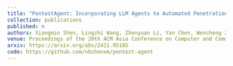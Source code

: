 ```yaml
---
title: "PentestAgent: Incorporating LLM Agents to Automated Penetration Testing"
collection: publications
published: n
authors: Xiangmin Shen, Lingzhi Wang, Zhenyuan Li, Yan Chen, Wencheng Zhao, Dawei Sun, Jiashui Wang, Wei Ruan
venue: Proceedings of the 20th ACM Asia Conference on Computer and Communications Security (AsiaCCS'25)
arxiv: https://arxiv.org/abs/2411.05185
code: https://github.com/nbshenxm/pentest-agent
---
```

